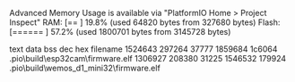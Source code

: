 Advanced Memory Usage is available via "PlatformIO Home > Project Inspect"
RAM:   [==        ]  19.8% (used 64820 bytes from 327680 bytes)
Flash: [======    ]  57.2% (used 1800701 bytes from 3145728 bytes)

   text    data     bss     dec     hex filename
1524643  297264   37777 1859684  1c6064 .pio\build\esp32cam\firmware.elf
1306927  208380   31225 1546532  179924 .pio\build\wemos_d1_mini32\firmware.elf